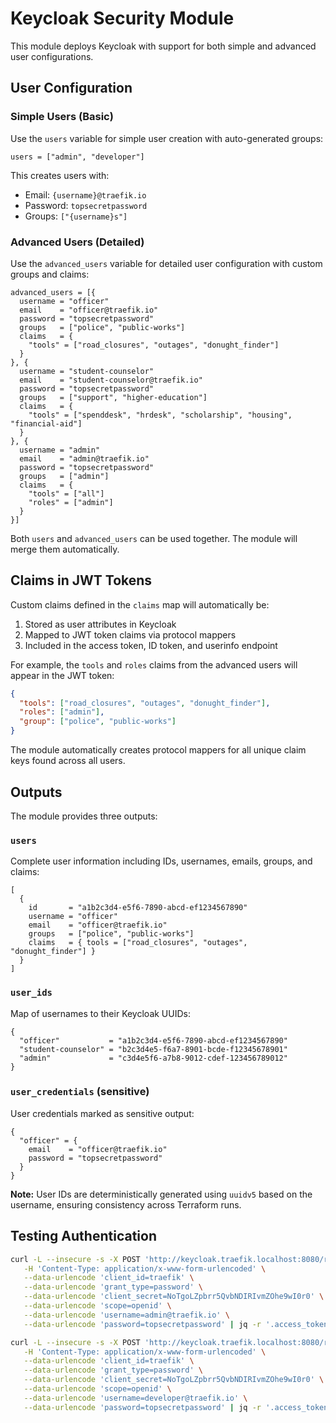 # Keycloak Security Module

This module deploys Keycloak with support for both simple and advanced user configurations.

## User Configuration

### Simple Users (Basic)

Use the `users` variable for simple user creation with auto-generated groups:

```hcl
users = ["admin", "developer"]
```

This creates users with:
- Email: `{username}@traefik.io`
- Password: `topsecretpassword`
- Groups: `["{username}s"]`

### Advanced Users (Detailed)

Use the `advanced_users` variable for detailed user configuration with custom groups and claims:

```hcl
advanced_users = [{
  username = "officer"
  email    = "officer@traefik.io"
  password = "topsecretpassword"
  groups   = ["police", "public-works"]
  claims   = {
    "tools" = ["road_closures", "outages", "donught_finder"]
  }
}, {
  username = "student-counselor"
  email    = "student-counselor@traefik.io"
  password = "topsecretpassword"
  groups   = ["support", "higher-education"]
  claims   = {
    "tools" = ["spenddesk", "hrdesk", "scholarship", "housing", "financial-aid"]
  }
}, {
  username = "admin"
  email    = "admin@traefik.io"
  password = "topsecretpassword"
  groups   = ["admin"]
  claims   = {
    "tools" = ["all"]
    "roles" = ["admin"]
  }
}]
```

Both `users` and `advanced_users` can be used together. The module will merge them automatically.

## Claims in JWT Tokens

Custom claims defined in the `claims` map will automatically be:
1. Stored as user attributes in Keycloak
2. Mapped to JWT token claims via protocol mappers
3. Included in the access token, ID token, and userinfo endpoint

For example, the `tools` and `roles` claims from the advanced users will appear in the JWT token:

```json
{
  "tools": ["road_closures", "outages", "donught_finder"],
  "roles": ["admin"],
  "group": ["police", "public-works"]
}
```

The module automatically creates protocol mappers for all unique claim keys found across all users.

## Outputs

The module provides three outputs:

### `users`
Complete user information including IDs, usernames, emails, groups, and claims:
```hcl
[
  {
    id       = "a1b2c3d4-e5f6-7890-abcd-ef1234567890"
    username = "officer"
    email    = "officer@traefik.io"
    groups   = ["police", "public-works"]
    claims   = { tools = ["road_closures", "outages", "donught_finder"] }
  }
]
```

### `user_ids`
Map of usernames to their Keycloak UUIDs:
```hcl
{
  "officer"           = "a1b2c3d4-e5f6-7890-abcd-ef1234567890"
  "student-counselor" = "b2c3d4e5-f6a7-8901-bcde-f12345678901"
  "admin"             = "c3d4e5f6-a7b8-9012-cdef-123456789012"
}
```

### `user_credentials` (sensitive)
User credentials marked as sensitive output:
```hcl
{
  "officer" = {
    email    = "officer@traefik.io"
    password = "topsecretpassword"
  }
}
```

**Note:** User IDs are deterministically generated using `uuidv5` based on the username, ensuring consistency across Terraform runs.

## Testing Authentication

```bash
curl -L --insecure -s -X POST 'http://keycloak.traefik.localhost:8080/realms/traefik/protocol/openid-connect/token' \
   -H 'Content-Type: application/x-www-form-urlencoded' \
   --data-urlencode 'client_id=traefik' \
   --data-urlencode 'grant_type=password' \
   --data-urlencode 'client_secret=NoTgoLZpbrr5QvbNDIRIvmZOhe9wI0r0' \
   --data-urlencode 'scope=openid' \
   --data-urlencode 'username=admin@traefik.io' \
   --data-urlencode 'password=topsecretpassword' | jq -r '.access_token'
```

```bash
curl -L --insecure -s -X POST 'http://keycloak.traefik.localhost:8080/realms/traefik/protocol/openid-connect/token' \
   -H 'Content-Type: application/x-www-form-urlencoded' \
   --data-urlencode 'client_id=traefik' \
   --data-urlencode 'grant_type=password' \
   --data-urlencode 'client_secret=NoTgoLZpbrr5QvbNDIRIvmZOhe9wI0r0' \
   --data-urlencode 'scope=openid' \
   --data-urlencode 'username=developer@traefik.io' \
   --data-urlencode 'password=topsecretpassword' | jq -r '.access_token'
```